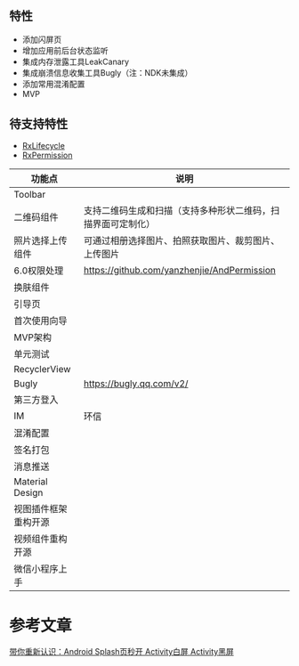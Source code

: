 # 

## 特性
* 添加闪屏页
* 增加应用前后台状态监听
* 集成内存泄露工具LeakCanary
* 集成崩溃信息收集工具Bugly（注：NDK未集成）
* 添加常用混淆配置
* MVP

## 待支持特性
* [RxLifecycle](https://github.com/trello/RxLifecycle)
* [RxPermission](https://github.com/tbruyelle/RxPermissions)
  ​

| 功能点             | 说明                                       |
| --------------- | ---------------------------------------- |
| Toolbar         |                                          |
| 二维码组件           | 支持二维码生成和扫描（支持多种形状二维码，扫描界面可定制化）           |
| 照片选择上传组件        | 可通过相册选择图片、拍照获取图片、裁剪图片、上传图片               |
| 6.0权限处理         | https://github.com/yanzhenjie/AndPermission |
| 换肤组件            |                                          |
| 引导页             |                                          |
| 首次使用向导          |                                          |
| MVP架构           |                                          |
| 单元测试            |                                          |
| RecyclerView    |                                          |
| Bugly           | https://bugly.qq.com/v2/                 |
| 第三方登入           |                                          |
| IM              | 环信                          |
| 混淆配置            |                                          |
| 签名打包            |                                          |
| 消息推送            |                                          |
| Material Design |                                          |
| 视图插件框架重构开源      |                                          |
| 视频组件重构开源        |                                          |
| 微信小程序上手         |                                          |

# 参考文章
[ 带你重新认识：Android Splash页秒开 Activity白屏 Activity黑屏](http://blog.csdn.net/yanzhenjie1003/article/details/52201896)

